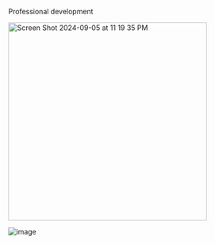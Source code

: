 Professional development

<img width="400" alt="Screen Shot 2024-09-05 at 11 19 35 PM" src="https://github.com/user-attachments/assets/031358b7-33ca-4cf6-8e6e-3e01b1a3701e">


![image](https://github.com/user-attachments/assets/240a6857-c8c1-4e0b-a2d1-abaee21503d6)
